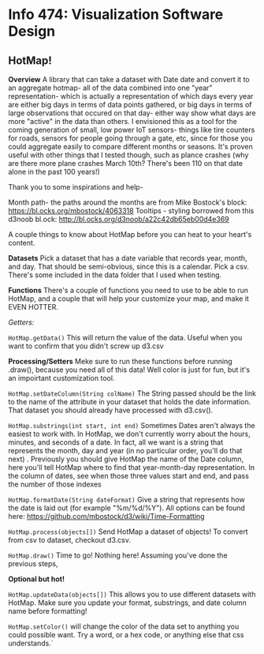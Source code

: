 # Info 474: Visualization Software Design

## HotMap!

**Overview**
A library that can take a dataset with Date date and convert it to an aggregate hotmap- all of the data combined into one "year" representation- which is actually a representation of which days every year are either big days in terms of data points gathered, or big days in terms of large observations that occured on that day- either way show what days are more "active" in the data than others.  I envisioned this as a tool for the coming generation of small, low power IoT sensors- things like tire counters for roads, sensors for people going through a gate, etc, since for those you could aggregate easily to compare different months or seasons.  It's proven useful with other things that I tested though, such as plance crashes (why are there more plane crashes March 10th?  There's been 110 on that date alone in the past 100 years!)

Thank you to some inspirations and help-

Month path- the paths around the months are from Mike Bostock's block: https://bl.ocks.org/mbostock/4063318
Tooltips - styling borrowed from this d3noob bl.ock: http://bl.ocks.org/d3noob/a22c42db65eb00d4e369

A couple things to know about HotMap before you can heat to your heart's content.

**Datasets**
Pick a dataset that has a date variable that records year, month, and day. That should be semi-obvious, since this is a calendar.  Pick a csv.  There's some included in the data folder that I used when testing.

**Functions** 
There's a couple of functions you need to use to be able to run HotMap, and a couple that will help your customize your map, and make it EVEN HOTTER.

*Getters:*

`HotMap.getData()`
This will return the value of the data.  Useful when you want to confirm that you didn't screw up d3.csv

**Processing/Setters**
Meke sure to run these functions before running .draw(), because you need all of this data!  Well color is just for fun, but it's an impoirtant customization tool.



`HotMap.setDateColumn(String colName)`
The String passed should be the link to the name of the attribute in your dataset that holds the date information.  That dataset you should already have processed with d3.csv().

`HotMap.substrings(int start, int end)`
Sometimes Dates aren't always the easiest to work with.  In HotMap, we don't currently worry about the hours, minutes, and seconds of a date.
In fact, all we want is a string that represents the month, day and year (in no particular order, you'll do that next) .  Previously you should give HotMap the 
name of the Date column, here you'll tell HotMap where to find that year-month-day representation.  In the column of dates, see when those three values start and end, and 
pass the number of those indexes 

`HotMap.formatDate(String dateFormat)`
Give a string that represents how the date is laid out (for example "%m/%d/%Y").  All options can be found here: https://github.com/mbostock/d3/wiki/Time-Formatting

`HotMap.process(objects[])`
Send HotMap a dataset of objects!  To convert from csv to dataset, checkout d3.csv.

`HotMap.draw()`
Time to go!  Nothing here!  Assuming you've done the previous steps, 

**Optional but hot!**

`HotMap.updateData(objects[])`
This allows you to use different datasets with HotMap.  Make sure you update your format, substrings, and date column name before formatting!

`HotMap.setColor()` 
will change the color of the data set to anything you could possible want.  Try a word, or a hex code, or anything else that css understands.`